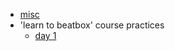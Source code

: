 
- [misc][1]
- 'learn to beatbox' course practices
  - [day 1][11]



[1]: ./misc.html

[11]: ./ltbb-day-1.html
